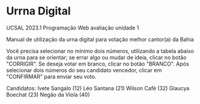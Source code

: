 # Urrna Digital
UCSAL 2023.1 Programação Web avaliação unidade 1

Manual de utilização da urna digital para votação melhor cantor(a) da Bahia

Você precisa selecionar no mínimo dois números, utilizando a tabela abaixo da urna para se orientar; se errar algo ou mudar de ideia, clicar no botão "CORRIGIR". Se deseja votar em branco, clicar no botão "BRANCO". Após selecionar dois números do seu candidato vencedor, clicar em "CONFIRMAR" para enviar seu voto.

Candidatos:
Ivete Sangalo (12)
Léo Santana (21)
Wilson Café (32)
Glaucya Boechat (23)
Negão da Viola (40)
